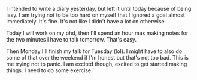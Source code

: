 I intended to write a diary yesterday, but left it until today because of being lasy. I am trying not to be too hard on myself that I ignored a goal almost immediately. It's fine. It's not like I didn't have a lot on otherwise. 

Today I will work on my phd, then I'll spend an hour max making notes for the two minutes I have to talk tomorrow. That's easy.

Then Monday I'll finish my talk for Tuesday (lol). I might have to also do some of that over the weekend if I'm honest but that's not too bad. This is me trying not to panic. I am excited though, excited to get started making things. I need to do some exercise. 